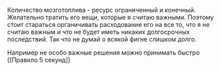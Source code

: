 Количество мозготоплива - ресурс ограниченный и конечный. Желательно тратить его вещи, которые я считаю важными. Поэтому стоит стараться органичивать расходование его на все то, что я не считаю важным и что не будет иметь никаких долгосрочных последствий.
Так что не думай о всякой фигне слишком долго. 

Например не особо важные решения можно принимать быстро [[Правило 5 секунд]]